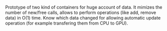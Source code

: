 Prototype of two kind of containers for huge account of data. It
mimizes the number of new/free calls, allows to perform operations
(like add, remove data) in O(1) time. Know which data changed for
allowing automatic update operation (for example transfering them from
CPU to GPU).
